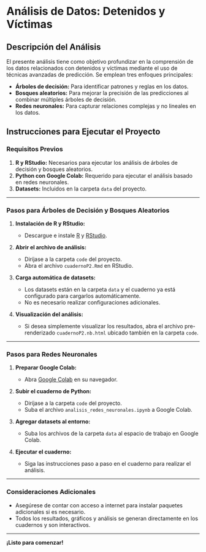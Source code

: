 # Análisis de Datos: Detenidos y Víctimas

## Descripción del Análisis

El presente análisis tiene como objetivo profundizar en la comprensión de los datos relacionados con detenidos y víctimas mediante el uso de técnicas avanzadas de predicción. Se emplean tres enfoques principales:

- **Árboles de decisión:** Para identificar patrones y reglas en los datos.
- **Bosques aleatorios:** Para mejorar la precisión de las predicciones al combinar múltiples árboles de decisión.
- **Redes neuronales:** Para capturar relaciones complejas y no lineales en los datos.

## Instrucciones para Ejecutar el Proyecto

### Requisitos Previos

1. **R y RStudio:** Necesarios para ejecutar los análisis de árboles de decisión y bosques aleatorios.
2. **Python con Google Colab:** Requerido para ejecutar el análisis basado en redes neuronales.
3. **Datasets:** Incluidos en la carpeta `data` del proyecto.

---

### Pasos para Árboles de Decisión y Bosques Aleatorios

1. **Instalación de R y RStudio:**
   - Descargue e instale [R](https://cran.r-project.org/) y [RStudio](https://posit.co/download/rstudio-desktop/).

2. **Abrir el archivo de análisis:**
   - Diríjase a la carpeta `code` del proyecto.
   - Abra el archivo `cuadernoP2.Rmd` en RStudio.

3. **Carga automática de datasets:**
   - Los datasets están en la carpeta `data` y el cuaderno ya está configurado para cargarlos automáticamente.
   - No es necesario realizar configuraciones adicionales.

4. **Visualización del análisis:**
   - Si desea simplemente visualizar los resultados, abra el archivo pre-renderizado `cuadernoP2.nb.html` ubicado también en la carpeta `code`.

---

### Pasos para Redes Neuronales

1. **Preparar Google Colab:**
   - Abra [Google Colab](https://colab.research.google.com/) en su navegador.

2. **Subir el cuaderno de Python:**
   - Diríjase a la carpeta `code` del proyecto.
   - Suba el archivo `analisis_redes_neuronales.ipynb` a Google Colab.

3. **Agregar datasets al entorno:**
   - Suba los archivos de la carpeta `data` al espacio de trabajo en Google Colab.

4. **Ejecutar el cuaderno:**
   - Siga las instrucciones paso a paso en el cuaderno para realizar el análisis.

---

### Consideraciones Adicionales

- Asegúrese de contar con acceso a internet para instalar paquetes adicionales si es necesario.
- Todos los resultados, gráficos y análisis se generan directamente en los cuadernos y son interactivos.

---

**¡Listo para comenzar!**